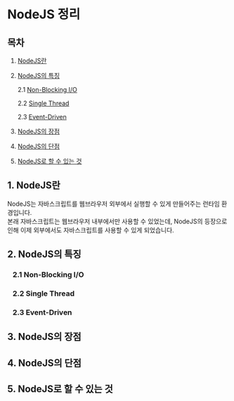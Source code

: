 # NodeJS 정리

## 목차
1. [NodeJS란](#nodejs-is)
2. [NodeJS의 특징](#characteristics)

    2.1 [Non-Blocking I/O](#non-blocking)

    2.2 [Single Thread](#single-thread)

    2.3 [Event-Driven](#event-driven)

3. [NodeJS의 장점](#pros)
4. [NodeJS의 단점](#cons)
5. [NodeJS로 할 수 있는 것](#what-we-can-do)



## 1. NodeJS란 <a name="nodejs-is"></a>
NodeJS는 자바스크립트를 웹브라우저 외부에서 실행할 수 있게 만들어주는 런타임 환경입니다.\
본래 자바스크립트는 웹브라우저 내부에서만 사용할 수 있었는데, NodeJS의 등장으로 인해 이제 외부에서도 자바스크립트를 사용할 수 있게 되었습니다.

## 2. NodeJS의 특징 <a name="characteristics"></a>

### &ensp; 2.1 Non-Blocking I/O <a name="non-blocking"></a>

### &ensp; 2.2 Single Thread <a name="single-thread"></a>

### &ensp; 2.3 Event-Driven <a name="event-driven"></a>

## 3. NodeJS의 장점 <a name="pros"></a>

## 4. NodeJS의 단점 <a name="cons"></a>

## 5. NodeJS로 할 수 있는 것 <a name="what-we-can-do"></a>

